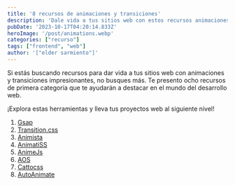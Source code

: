 ```yaml
---
title: '8 recursos de animaciones y transiciones'
description: 'Dale vida a tus sitios web con estos recursos animaciones y transiciones.'
pubDate: '2023-10-17T04:20:14.833Z'
heroImage: '/post/animations.webp'
categories: ["recurso"]
tags: ["frontend", "web"]
author: '["elder sarmiento"]'
---
```


Si estás buscando recursos para dar vida a tus sitios web con animaciones y transiciones impresionantes, no busques más. Te presento ocho recursos de primera categoría que te ayudarán a destacar en el mundo del desarrollo web.

¡Explora estas herramientas y lleva tus proyectos web al siguiente nivel!

1.  [Gsap](https://gsap.com/)
2.  [Transition.css](https://www.transition.style/)
3.  [Animista](https://animista.net/)
4.  [AnimatiSS](https://xsgames.co/animatiss/)
5.  [AnimeJs](https://animejs.com/)
6.  [AOS](https://michalsnik.github.io/aos/)
7.  [Cattocss](https://www.cattocss.com/)
8.  [AutoAnimate](https://auto-animate.formkit.com/)